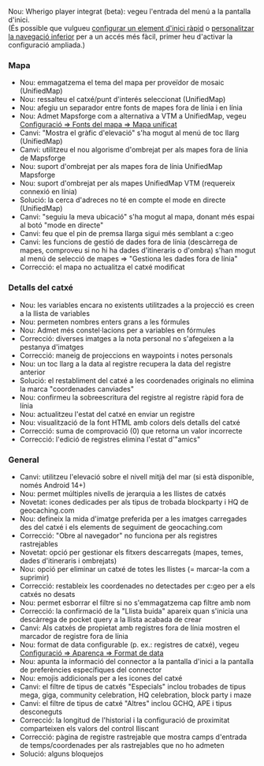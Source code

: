Nou: Wherigo player integrat (beta): vegeu l'entrada del menú a la pantalla d'inici.<br> (És possible que vulgueu [configurar un element d'inici ràpid](cgeo-setting://quicklaunchitems_sorted) o [personalitzar la navegació inferior](cgeo-setting://custombnitem) per a un accés més fàcil, primer heu d'activar la configuració ampliada.)

### Mapa
- Nou: emmagatzema el tema del mapa per proveïdor de mosaic (UnifiedMap)
- Nou: ressalteu el catxé/punt d'interés seleccionat (UnifiedMap)
- Nou: afegiu un separador entre fonts de mapes fora de línia i en línia
- Nou: Admet Mapsforge com a alternativa a VTM a UnifiedMap, vegeu [Configuració => Fonts del mapa => Mapa unificat](cgeo-setting://useMapsforgeInUnifiedMap)
- Canvi: "Mostra el gràfic d'elevació" s'ha mogut al menú de toc llarg (UnifiedMap)
- Canvi: utilitzeu el nou algorisme d'ombrejat per als mapes fora de línia de Mapsforge
- Nou: suport d'ombrejat per als mapes fora de línia UnifiedMap Mapsforge
- Nou: suport d'ombrejat per als mapes UnifiedMap VTM (requereix connexió en línia)
- Solució: la cerca d'adreces no té en compte el mode en directe (UnifiedMap)
- Canvi: "seguiu la meva ubicació" s'ha mogut al mapa, donant més espai al botó "mode en directe"
- Canvi: feu que el pin de premsa llarga sigui més semblant a c:geo
- Canvi: les funcions de gestió de dades fora de línia (descàrrega de mapes, comproveu si no hi ha dades d'itineraris o d'ombra) s'han mogut al menú de selecció de mapes => "Gestiona les dades fora de línia"
- Correcció: el mapa no actualitza el catxé modificat

### Detalls del catxé
- Nou: les variables encara no existents utilitzades a la projecció es creen a la llista de variables
- Nou: permeten nombres enters grans a les fórmules
- Nou: Admet més constel·lacions per a variables en fórmules
- Correcció: diverses imatges a la nota personal no s'afegeixen a la pestanya d'imatges
- Correcció: maneig de projeccions en waypoints i notes personals
- Nou: un toc llarg a la data al registre recupera la data del registre anterior
- Solució: el restabliment del catxé a les coordenades originals no elimina la marca "coordenades canviades"
- Nou: confirmeu la sobreescritura del registre al registre ràpid fora de línia
- Nou: actualitzeu l'estat del catxé en enviar un registre
- Nou: visualització de la font HTML amb colors dels detalls del catxé
- Correcció: suma de comprovació (0) que retorna un valor incorrecte
- Correcció: l'edició de registres elimina l'estat d'"amics"

### General
- Canvi: utilitzeu l'elevació sobre el nivell mitjà del mar (si està disponible, només Android 14+)
- Nou: permet múltiples nivells de jerarquia a les llistes de catxés
- Novetat: icones dedicades per als tipus de trobada blockparty i HQ de geocaching.com
- Nou: defineix la mida d'imatge preferida per a les imatges carregades des del catxé i els elements de seguiment de geocaching.com
- Correcció: "Obre al navegador" no funciona per als registres rastrejables
- Novetat: opció per gestionar els fitxers descarregats (mapes, temes, dades d'itineraris i ombrejats)
- Nou: opció per eliminar un catxé de totes les llistes (= marcar-la com a suprimir)
- Correcció: restableix les coordenades no detectades per c:geo per a els catxés no desats
- Nou: permet esborrar el filtre si no s'emmagatzema cap filtre amb nom
- Correcció: la confirmació de la "Llista buida" apareix quan s'inicia una descàrrega de pocket query a la llista acabada de crear
- Canvi: Als catxés de propietat amb registres fora de línia mostren el marcador de registre fora de línia
- Nou: format de data configurable (p. ex.: registres de catxé), vegeu [Configuració => Aparença => Format de data](cgeo-settings://short_date_format)
- Nou: apunta la informació del connector a la pantalla d'inici a la pantalla de preferències específiques del connector
- Nou: emojis addicionals per a les icones del catxé
- Canvi: el filtre de tipus de catxés "Especials" inclou trobades de tipus mega, giga, community celebration, HQ celebration, block party i maze
- Canvi: el filtre de tipus de catxé "Altres" inclou GCHQ, APE i tipus desconeguts
- Correcció: la longitud de l'historial i la configuració de proximitat comparteixen els valors del control lliscant
- Correcció: pàgina de registre rastrejable que mostra camps d'entrada de temps/coordenades per als rastrejables que no ho admeten
- Solució: alguns bloquejos
